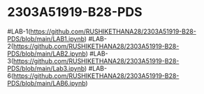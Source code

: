 # 2303A51919-B28-PDS
#LAB-1(https://github.com/RUSHIKETHANA28/2303A51919-B28-PDS/blob/main/LAB1.ipynb)
#LAB-2(https://github.com/RUSHIKETHANA28/2303A51919-B28-PDS/blob/main/LAB2.ipynb)
#LAB-3(https://github.com/RUSHIKETHANA28/2303A51919-B28-PDS/blob/main/Lab3.ipynb)
#LAB-6(https://github.com/RUSHIKETHANA28/2303A51919-B28-PDS/blob/main/LAB6.ipynb)


